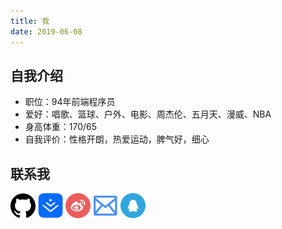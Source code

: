 ```yaml
---
title: 我
date: 2019-06-08
---
```

## 自我介绍
- 职位：94年前端程序员
- 爱好：唱歌、篮球、户外、电影、周杰伦、五月天、漫威、NBA
- 身高体重：170/65
- 自我评价：性格开朗，热爱运动，脾气好，细心


## 联系我


[<img src="./imgs/github.png" width = "40" alt="github" align=center title="github" />](https://github.com/ShoutongLiu)
[<img src="./imgs/juejin.png" width = "40" alt="weibo" align=center title="juejin"/>](https://juejin.im/user/5b162d1a5188257d6225a4c7/posts)
[<img src="./imgs/weibo.png" width = "40" alt="juejin" align=center title="weibo"/>](https://weibo.com/lst1234/profile?rightmod=1&wvr=6&mod=personinfo&is_all=1)
[<img src="./imgs/Email.png" width = "40" alt="email" align=center title="13798271277@163.com" />](mailto:13798271277@163.com)
[<img src="./imgs/QQ.png" width = "40" alt="qq" align=center title="1183063367"/>](#)


